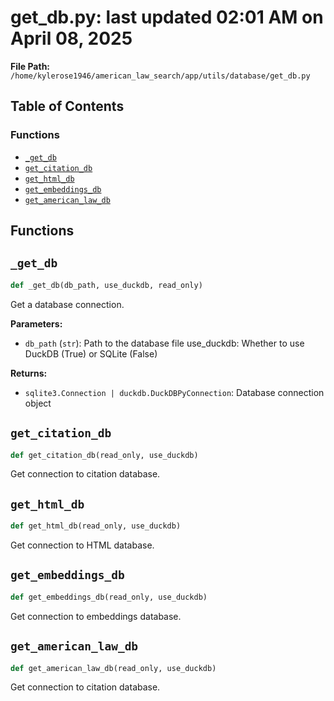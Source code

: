 # get_db.py: last updated 02:01 AM on April 08, 2025

**File Path:** `/home/kylerose1946/american_law_search/app/utils/database/get_db.py`

## Table of Contents

### Functions

- [`_get_db`](#_get_db)
- [`get_citation_db`](#get_citation_db)
- [`get_html_db`](#get_html_db)
- [`get_embeddings_db`](#get_embeddings_db)
- [`get_american_law_db`](#get_american_law_db)

## Functions

## `_get_db`

```python
def _get_db(db_path, use_duckdb, read_only)
```

Get a database connection.

**Parameters:**

- `db_path` (`str`): Path to the database file
use_duckdb: Whether to use DuckDB (True) or SQLite (False)

**Returns:**

- `sqlite3.Connection | duckdb.DuckDBPyConnection`: Database connection object

## `get_citation_db`

```python
def get_citation_db(read_only, use_duckdb)
```

Get connection to citation database.

## `get_html_db`

```python
def get_html_db(read_only, use_duckdb)
```

Get connection to HTML database.

## `get_embeddings_db`

```python
def get_embeddings_db(read_only, use_duckdb)
```

Get connection to embeddings database.

## `get_american_law_db`

```python
def get_american_law_db(read_only, use_duckdb)
```

Get connection to citation database.
